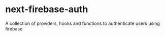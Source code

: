 # next-firebase-auth
A collection of providers, hooks and functions to authenticate users using firebase

